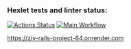 ### Hexlet tests and linter status:
[![Actions Status](https://github.com/EdgeToLife/rails-project-64/actions/workflows/hexlet-check.yml/badge.svg)](https://github.com/EdgeToLife/rails-project-64/actions)
[![Main Workflow](https://github.com/EdgeToLife/rails-project-64/actions/workflows/main.yml/badge.svg)](https://github.com/EdgeToLife/rails-project-64/actions)

https://ziv-rails-project-64.onrender.com
